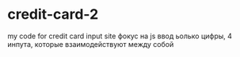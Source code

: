 # credit-card-2
my code for credit card input site
 фокус на js
ввод ьолько цифры, 4 инпута, которые взаимодействуют между собой
